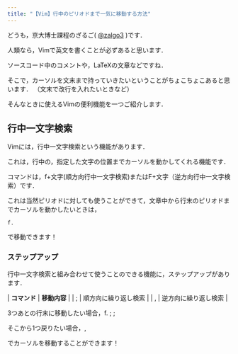 ```yaml
---
title: "【Vim】行中のピリオドまで一気に移動する方法"
---
```


どうも，京大博士課程のざるご( [@zalgo3](https://www.twitter.com/zalgo3) )です．

人類なら，Vimで英文を書くことが必ずあると思います．

ソースコード中のコメントや，LaTeXの文章などですね．

そこで，カーソルを文末まで持っていきたいということがちょこちょこあると思います．
（文末で改行を入れたいときなど）

そんなときに使えるVimの便利機能を一つご紹介します．

## 行中一文字検索

Vimには，行中一文字検索という機能があります．

これは，行中の，指定した文字の位置までカーソルを動かしてくれる機能です．

コマンドは，f+文字(順方向行中一文字検索)またはF+文字（逆方向行中一文字検索）です．

これは当然ピリオドに対しても使うことができて，文章中から行末のピリオドまでカーソルを動かしたいときは，



```
f.
```



で移動できます！

### ステップアップ

行中一文字検索と組み合わせて使うことのできる機能に，ステップアップがあります．



| **コマンド** | **移動内容** |
| ; | 順方向に繰り返し検索 |
| , | 逆方向に繰り返し検索 |



3つあとの行末に移動したい場合，f. ; ;

そこから1つ戻りたい場合，,

でカーソルを移動することができます！


